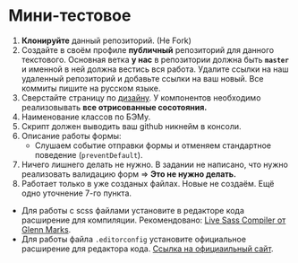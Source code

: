 # Мини-тестовое

1. **Клонируйте** данный репозиторий. (Не Fork)
2. Создайте в своём профиле **публичный** репозиторий для данного текстового. Основная ветка **у нас** в репозитории должна быть **`master`** и именной в ней должна вестись вся работа. Удалите ссылки на наш удаленный репозиторий и добавьте ссылки на ваш новый. Все коммиты пишите на русском языке.
3. Сверстайте страницу по [дизайну](https://lrgbx.ru/da73d006). У компонентов необходимо реализовывать **все отрисованные сосотояния.**
4. Наименование классов по БЭМу.
5. Скрипт должен выводить ваш github никнейм в консоли.
6. Описание работы формы:
    - Слушаем событие отправки формы и отменяем стандартное поведение (`preventDefault`).
7. Ничего лишнего делать не нужно. В задании не написано, что нужно реализовать валидацию форм => **Это не нужно делать.**
8. Работает только в уже созданых файлах. Новые не создаём. Ещё одно уточнение 7-го пункта.

* Для работы с scss файлами установите в редакторе кода расширение для компиляции. Рекомендовано: [Live Sass Compiler от Glenn Marks](https://lrgbx.ru/c517b999).
* Для работы файла `.editorconfig` установите официальное расширение для редактора кода. [Ссылка на официаильный сайт](https://lrgbx.ru/0841de5b).

